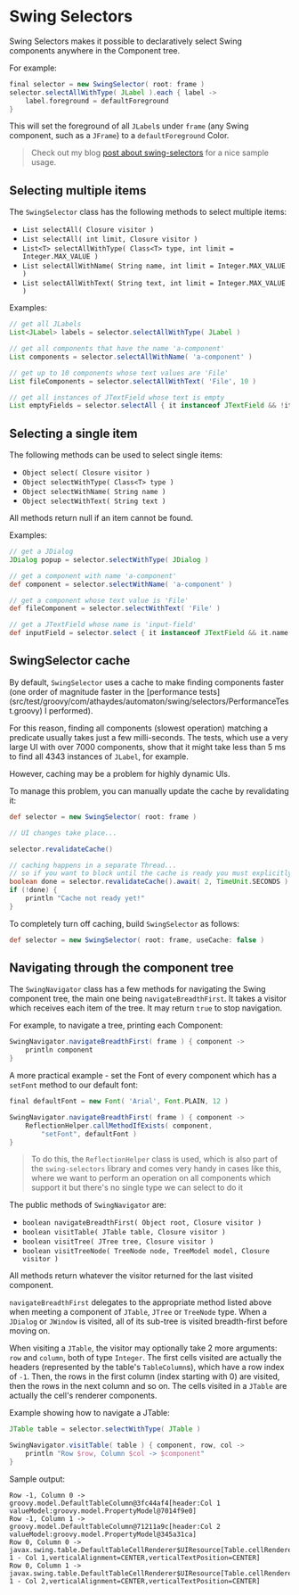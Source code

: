 # Swing Selectors

Swing Selectors makes it possible to declaratively select Swing components anywhere
in the Component tree.

For example:

```groovy
final selector = new SwingSelector( root: frame )
selector.selectAllWithType( JLabel ).each { label ->
    label.foreground = defaultForeground
}
```

This will set the foreground of all `JLabel`s under `frame`
(any Swing component, such as a `JFrame`) to a `defaultForeground` Color.

> Check out my blog [post about swing-selectors](https://sites.google.com/a/athaydes.com/renato-athaydes/posts/usingswing-selectorstocreatebeautifuluiswithgroovy)
for a nice sample usage.

## Selecting multiple items

The `SwingSelector` class has the following methods to select multiple items:

* `List selectAll( Closure visitor )`
* `List selectAll( int limit, Closure visitor )`
* `List<T> selectAllWithType( Class<T> type, int limit = Integer.MAX_VALUE )`
* `List selectAllWithName( String name, int limit = Integer.MAX_VALUE )`
* `List selectAllWithText( String text, int limit = Integer.MAX_VALUE )`

Examples:

```groovy
// get all JLabels
List<JLabel> labels = selector.selectAllWithType( JLabel )

// get all components that have the name 'a-component'
List components = selector.selectAllWithName( 'a-component' )

// get up to 10 components whose text values are 'File'
List fileComponents = selector.selectAllWithText( 'File', 10 )

// get all instances of JTextField whose text is empty
List emptyFields = selector.selectAll { it instanceof JTextField && !it.text }
```

## Selecting a single item

The following methods can be used to select single items:

* `Object select( Closure visitor )`
* `Object selectWithType( Class<T> type )`
* `Object selectWithName( String name )`
* `Object selectWithText( String text )`

All methods return null if an item cannot be found.

Examples:

```groovy
// get a JDialog
JDialog popup = selector.selectWithType( JDialog )

// get a component with name 'a-component'
def component = selector.selectWithName( 'a-component' )

// get a component whose text value is 'File'
def fileComponent = selector.selectWithText( 'File' )

// get a JTextField whose name is 'input-field'
def inputField = selector.select { it instanceof JTextField && it.name == 'input-field' }
```

## SwingSelector cache

By default, `SwingSelector` uses a cache to make finding components faster
(one order of magnitude faster in the [performance tests]
(src/test/groovy/com/athaydes/automaton/swing/selectors/PerformanceTest.groovy)
I performed).

For this reason, finding all components (slowest operation) matching a predicate
usually takes just a few milli-seconds. The tests, which use a very large UI with
over 7000 components, show that it might take less than 5 ms to find all 4343 instances
of `JLabel`, for example.

However, caching may be a problem for highly dynamic UIs.

To manage this problem, you can manually update the cache by revalidating it:

```groovy
def selector = new SwingSelector( root: frame )

// UI changes take place...

selector.revalidateCache()

// caching happens in a separate Thread...
// so if you want to block until the cache is ready you must explicitly do it
boolean done = selector.revalidateCache().await( 2, TimeUnit.SECONDS )
if (!done) {
    println "Cache not ready yet!"
}
```

To completely turn off caching, build `SwingSelector` as follows:

```groovy
def selector = new SwingSelector( root: frame, useCache: false )
```

## Navigating through the component tree

The `SwingNavigator` class has a few methods for navigating the Swing component tree, the main one
being `navigateBreadthFirst`. It takes a visitor which receives each item
of the tree. It may return `true` to stop navigation.

For example, to navigate a tree, printing each Component:

```groovy
SwingNavigator.navigateBreadthFirst( frame ) { component ->
    println component
}
```

A more practical example - set the Font of every component which has
a `setFont` method to our default font:

```groovy
final defaultFont = new Font( 'Arial', Font.PLAIN, 12 )

SwingNavigator.navigateBreadthFirst( frame ) { component ->
    ReflectionHelper.callMethodIfExists( component,
        "setFont", defaultFont )
}
```

> To do this, the `ReflectionHelper` class is used, which is also part of the
  `swing-selectors` library and comes very handy in cases like this, where we want
  to perform an operation on all components which support it but there's no single
  type we can select to do it

The public methods of `SwingNavigator` are:

* `boolean navigateBreadthFirst( Object root, Closure visitor )`
* `boolean visitTable( JTable table, Closure visitor )`
* `boolean visitTree( JTree tree, Closure visitor )`
* `boolean visitTreeNode( TreeNode node, TreeModel model, Closure visitor )`

All methods return whatever the visitor returned for the last visited component.

`navigateBreadthFirst` delegates to the appropriate method listed above when meeting a
component of `JTable`, `JTree` or `TreeNode` type.
When a `JDialog` or `JWindow` is visited, all of its sub-tree is visited breadth-first before
moving on.

When visiting a `JTable`, the visitor may optionally take 2 more arguments: `row` and `column`, both
of type `Integer`.
The first cells visited are actually the headers (represented by the table's `TableColumn`s),
 which have a row index of `-1`. Then,
the rows in the first column (index starting with 0) are visited, then the rows in the next
column and so on. The cells visited in a `JTable` are actually the cell's renderer components.

Example showing how to navigate a JTable:

```groovy
JTable table = selector.selectWithType( JTable )

SwingNavigator.visitTable( table ) { component, row, col ->
    println "Row $row, Column $col -> $component"
}
```

Sample output:

```
Row -1, Column 0 -> groovy.model.DefaultTableColumn@3fc44af4[header:Col 1 valueModel:groovy.model.PropertyModel@7014f9e0]
Row -1, Column 1 -> groovy.model.DefaultTableColumn@71211a9c[header:Col 2 valueModel:groovy.model.PropertyModel@345a31ca]
Row 0, Column 0 -> javax.swing.table.DefaultTableCellRenderer$UIResource[Table.cellRenderer,0,0,0x0,invalid,alignmentX=0.0,alignmentY=0.0,border=javax.swing.plaf.BorderUIResource$LineBorderUIResource@d7adfa0,flags=25165832,maximumSize=,minimumSize=,preferredSize=,defaultIcon=,disabledIcon=,horizontalAlignment=LEADING,horizontalTextPosition=TRAILING,iconTextGap=4,labelFor=,text=item 1 - Col 1,verticalAlignment=CENTER,verticalTextPosition=CENTER]
Row 0, Column 1 -> javax.swing.table.DefaultTableCellRenderer$UIResource[Table.cellRenderer,0,0,0x0,invalid,alignmentX=0.0,alignmentY=0.0,border=javax.swing.plaf.BorderUIResource$LineBorderUIResource@d7adfa0,flags=25165832,maximumSize=,minimumSize=,preferredSize=,defaultIcon=,disabledIcon=,horizontalAlignment=LEADING,horizontalTextPosition=TRAILING,iconTextGap=4,labelFor=,text=item 1 - Col 2,verticalAlignment=CENTER,verticalTextPosition=CENTER]
```
